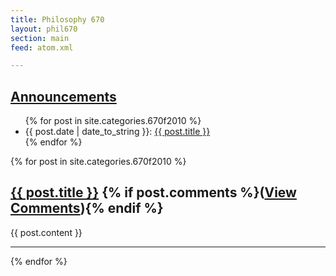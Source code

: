 ```yaml
---
title: Philosophy 670
layout: phil670
section: main
feed: atom.xml

---
```


<article class="postindex">

<h1><a href="announcements">Announcements</a></h1>
<ul>
{% for post in site.categories.670f2010 %}
<li><span class="postdate">{{ post.date | date_to_string }}</span>: <a class="title" href="{{ post.url }}">{{ post.title }}</a> </li>
{% endfor %}
</ul>
</article>

{% for post in site.categories.670f2010  %}
<article>
  <h1><a class="title" href="{{ post.url }}">{{ post.title }}</a> {% if post.comments %}<span class="comments">(<a href="{{ post.url }}#disqus_thread">View Comments</a>)</span>{% endif %}
  </h1>
  {{ post.content }}
  <hr>
</article>
{% endfor %}